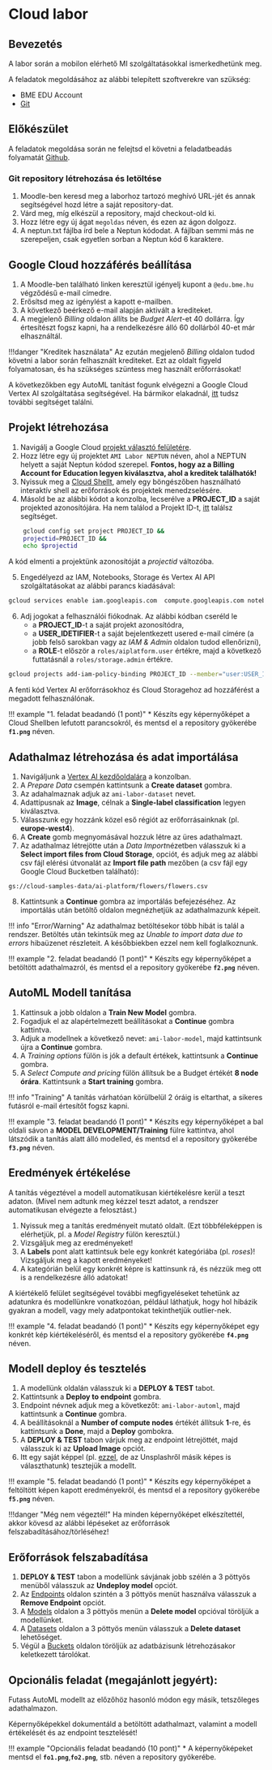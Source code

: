 # Cloud labor

## Bevezetés

A labor során a mobilon elérhető MI szolgáltatásokkal ismerkedhetünk meg.

A feladatok megoldásához az alábbi telepített szoftverekre van szükség:

- BME EDU Account
- [Git](https://git-scm.com/)

## Előkészület

A feladatok megoldása során ne felejtsd el követni a feladatbeadás folyamatát [Github](../../tudnivalok/github/GitHub.md).

### Git repository létrehozása és letöltése

1. Moodle-ben keresd meg a laborhoz tartozó meghívó URL-jét és annak segítségével hozd létre a saját repository-dat.
2. Várd meg, míg elkészül a repository, majd checkout-old ki.
3. Hozz létre egy új ágat `megoldas` néven, és ezen az ágon dolgozz.
4. A neptun.txt fájlba írd bele a Neptun kódodat. A fájlban semmi más ne szerepeljen, csak egyetlen sorban a Neptun kód 6 karaktere.

## Google Cloud hozzáférés beállítása

1. A Moodle-ben található linken keresztül igényelj kupont a `@edu.bme.hu` végződésű e-mail címedre.
2. Erősítsd meg az igénylést a kapott e-mailben.
3. A következő beérkező e-mail alapján aktivált a krediteket.
4. A megjelenő *Billing* oldalon állíts be *Budget Alert*-et 40 dollárra. Így értesítészt fogsz kapni, ha a rendelkezésre álló 60 dollárból 40-et már elhasználtál.

!!!danger "Kreditek használata"
	Az ezután megjelenő *Billing* oldalon tudod követni a labor során felhasznált krediteket. Ezt az oldalt figyeld folyamatosan, és ha szükséges szüntess meg használt erőforrásokat!

A következőkben egy AutoML tanítást fogunk elvégezni a Google Cloud Vertex AI szolgáltatása segítségével. Ha bármikor elakadnál, [itt](https://cloud.google.com/vertex-ai/docs/tutorials/image-classification-automl/overview?authuser=0) tudsz további segítséget találni.


## Projekt létrehozása

1. Navigálj a Google Cloud [projekt választó felületére](https://console.cloud.google.com/projectselector2/home/dashboard?authuser=0).
2. Hozz létre egy új projektet ```AMI Labor NEPTUN``` néven, ahol a NEPTUN helyett a saját Neptun kódod szerepel. **Fontos, hogy az a Billing Account for Education legyen kiválasztva, ahol a kreditek találhatók!**
3. Nyissuk meg a [Cloud Shellt](https://ssh.cloud.google.com/cloudshell/editor?authuser=0), amely egy böngészőben használható interaktív shell az erőforrások és projektek menedzselésére.
4. Másold be az alábbi kódot a konzolba, lecserélve a **PROJECT_ID**  a saját projekted azonosítójára. Ha nem találod a Projekt ID-t, [itt](https://cloud.google.com/vertex-ai/docs/tutorials/tabular-bq-prediction/prerequisites?authuser=0#find-project-id) találsz segítséget.

```bash
    gcloud config set project PROJECT_ID &&
    projectid=PROJECT_ID &&
    echo $projectid
```

A kód elmenti a projektünk azonosítóját a *projectid* változóba.  

5. Engedélyezd az IAM, Notebooks, Storage és Vertex AI API szolgáltatásokat az alábbi parancs kiadásával:
```bash
gcloud services enable iam.googleapis.com  compute.googleapis.com notebooks.googleapis.com storage.googleapis.com aiplatform.googleapis.com
```

6. Adj jogokat a felhasználói fiókodnak. Az alábbi kódban cseréld le
    - a **PROJECT_ID**-t a saját projekt azonosítódra,
    - a **USER_IDETIFIER**-t a saját bejelentkezett usered e-mail címére (a jobb felső sarokban vagy az *IAM & Admin* oldalon tudod ellenőrizni),
    - a **ROLE**-t először a ```roles/aiplatform.user``` értékre, majd a következő futtatásnál a ```roles/storage.admin``` értékre.

```bash
gcloud projects add-iam-policy-binding PROJECT_ID --member="user:USER_IDENTIFIER" --role=ROLE
```

A fenti kód Vertex AI erőforrásokhoz és Cloud Storagehoz ad hozzáférést a megadott felhasználónak.


!!! example "1. feladat beadandó (1 pont)"
    * Készíts egy képernyőképet a Cloud Shellben lefutott parancsokról, és mentsd el a repository gyökerébe **`f1.png`** néven.

## Adathalmaz létrehozása és adat importálása

1. Navigáljunk a [Vertex AI kezdőoldalára](https://console.cloud.google.com/vertex-ai/?authuser=0) a konzolban.
2. A *Prepare Data* csempén kattintsunk a **Create dataset** gombra.
3. Az adahalmaznak adjuk az ```ami-labor-dataset``` nevet.
4. Adattípusnak az **Image**, célnak a **Single-label classification** legyen kiválasztva.
5. Válasszunk egy hozzánk közel eső régiót az erőforrásainknak (pl. **europe-west4**).
6. A **Create** gomb megnyomásával hozzuk létre az üres adathalmazt.
7. Az adathalmaz létrejötte után a *Data Import*nézetben válasszuk ki a **Select import files from Cloud Storage**, opciót, és adjuk meg az alábbi csv fájl elérési útvonalát az **Import file path** mezőben (a csv fájl egy Google Cloud Bucketben található):
```
gs://cloud-samples-data/ai-platform/flowers/flowers.csv
```
8. Kattintsunk a **Continue** gombra az importálás befejezéséhez. Az importálás után betöltő oldalon megnézhetjük az adathalmazunk képeit.

!!! info "Error/Warning"
    Az adathalmaz betöltésekor több hibát is talál a rendszer. Betöltés után tekintsük meg az *Unable to import data due to errors* hibaüzenet részleteit. A későbbiekben ezzel nem kell foglalkoznunk.

!!! example "2. feladat beadandó (1 pont)"
    * Készíts egy képernyőképet a betöltött adathalmazról, és mentsd el a repository gyökerébe **`f2.png`** néven.

## AutoML Modell tanítása

1. Kattinsuk a jobb oldalon a **Train New Model** gombra.
2. Fogadjuk el az alapértelmezett beállításokat a **Continue** gombra kattintva.
3. Adjuk a modellnek a következő nevet: ```ami-labor-model```, majd kattintsunk újra a **Continue** gombra.
4. A *Training options* fülön is jók a default értékek, kattintsunk a **Continue** gombra.
5. A *Select Compute and pricing* fülön állítsuk be a Budget értékét **8 node órára**. Kattintsunk a **Start training** gombra.

!!! info "Training"
    A tanítás várhatóan körülbelül 2 óráig is eltarthat, a sikeres futásról e-mail értesítőt fogsz kapni.

!!! example "3. feladat beadandó (1 pont)"
    * Készíts egy képernyőképet a bal oldali sávon a **MODEL DEVELOPMENT/Training** fülre kattintva, ahol látszódik a tanítás alatt álló modelled, és mentsd el a repository gyökerébe **`f3.png`** néven.

## Eredmények értékelése

A tanítás végeztével a modell automatikusan kiértékelésre kerül a teszt adaton. (Mivel nem adtunk meg kézzel teszt adatot, a rendszer automatikusan elvégezte a felosztást.)  

1. Nyissuk meg a tanítás eredményeit mutató oldalt. (Ezt többféleképpen is elérhetjük, pl. a *Model Registry* fülön keresztül.)
2. Vizsgáljuk meg az eredményeket!
3. A **Labels** pont alatt kattintsuk bele egy konkrét kategóriába (pl. *roses*)! Vizsgáljuk meg a kapott eredményeket!
4. A kategórián belül egy konkrét képre is kattinsunk rá, és nézzük meg ott is a rendelkezésre álló adatokat!  

A kiértékelő felület segítségével további megfigyeléseket tehetünk az adatunkra és modellünkre vonatkozóan, például láthatjuk, hogy hol hibázik gyakran a modell, vagy mely adatpontokat tekinthetjük outlier-nek.

!!! example "4. feladat beadandó (1 pont)"
    * Készíts egy képernyőképet egy konkrét kép kiértékeléséről, és mentsd el a repository gyökerébe **`f4.png`** néven.


## Modell deploy és tesztelés

1. A modellünk oldalán válasszuk ki a **DEPLOY & TEST** tabot.
2. Kattintsunk a **Deploy to endpoint** gombra.
3. Endpoint névnek adjuk meg a következőt: ```ami-labor-automl```, majd kattintsunk a **Continue** gombra.
4. A beállításoknál a **Number of compute nodes** értékét állítsuk **1**-re, és kattintsunk a **Done**, majd a **Deploy** gombokra.
5. A **DEPLOY & TEST** tabon várjuk meg az endpoint létrejöttét, majd válasszuk ki az **Upload Image** opciót.
6. Itt egy saját képpel (pl. [ezzel](https://unsplash.com/photos/sunflower-field-under-blue-sky-during-daytime-2IzoIHBgYAo), de az Unsplashről másik képes is választhatunk) tesztejük a modellt.

!!! example "5. feladat beadandó (1 pont)"
    * Készíts egy képernyőképet a feltöltött képen kapott eredményekről, és mentsd el a repository gyökerébe **`f5.png`** néven.

!!!danger "Még nem végeztél!"
	Ha minden képernyőképet elkészítettél, akkor kövesd az alábbi lépéseket az erőforrások felszabadításához/törléséhez!

## Erőforrások felszabadítása

1. **DEPLOY & TEST** tabon a modellünk sávjának jobb szélén a 3 pöttyös menüből válasszuk az **Undeploy model** opciót.
2. Az [Endpoints](https://console.cloud.google.com/vertex-ai/endpoints?authuser=0) oldalon szintén a 3 pöttyös menüt használva válasszuk a **Remove Endpoint** opciót.
3. A [Models](https://console.cloud.google.com/vertex-ai/models?authuser=0) oldalon a 3 pöttyös menün a **Delete model** opcióval töröljük a modellünket.
4. A [Datasets](https://console.cloud.google.com/vertex-ai/datasets?authuser=0) oldalon a 3 pöttyös menün válasszuk a **Delete dataset** lehetőséget.
5. Végül a [Buckets](https://console.cloud.google.com/storage/browser?authuser=0) oldalon töröljük az adatbázisunk létrehozásakor keletkezett tárolókat.

## Opcionális feladat (megajánlott jegyért):

Futass AutoML modellt az előzőhöz hasonló módon egy másik, tetszőleges adathalmazon.  

Képernyőképekkel dokumentáld a betöltött adathalmazt, valamint a modell értékelését és az endpoint tesztelését!

!!! example "Opcionális feladat beadandó (10 pont)"
    * A képernyőképeket mentsd el **`fo1.png`**,**`fo2.png`**, stb. néven a repository gyökerébe.
